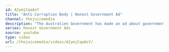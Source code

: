 ```yaml
---
id: A2ymjCqaAsY
title: "Anti-Corruption Body | Honest Government Ad"
channel: thejuicemedia
description: "The Australien Government has made an ad about government corruption, and it's surprisingly honest and informative."
series: Honest Government Ads
source: youtube
type: video
url: /thejuicemedia/videos/A2ymjCqaAsY/
---
```


